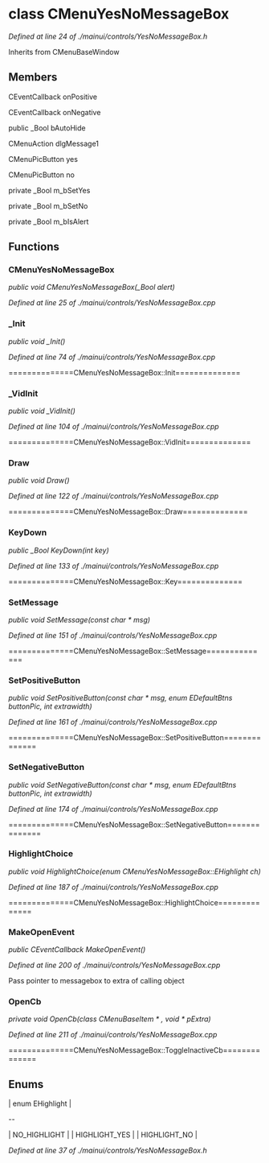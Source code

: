 # class CMenuYesNoMessageBox

*Defined at line 24 of ./mainui/controls/YesNoMessageBox.h*

Inherits from CMenuBaseWindow



## Members

CEventCallback onPositive

CEventCallback onNegative

public _Bool bAutoHide

CMenuAction dlgMessage1

CMenuPicButton yes

CMenuPicButton no

private _Bool m_bSetYes

private _Bool m_bSetNo

private _Bool m_bIsAlert



## Functions

### CMenuYesNoMessageBox

*public void CMenuYesNoMessageBox(_Bool alert)*

*Defined at line 25 of ./mainui/controls/YesNoMessageBox.cpp*

### _Init

*public void _Init()*

*Defined at line 74 of ./mainui/controls/YesNoMessageBox.cpp*

==============CMenuYesNoMessageBox::Init==============

### _VidInit

*public void _VidInit()*

*Defined at line 104 of ./mainui/controls/YesNoMessageBox.cpp*

==============CMenuYesNoMessageBox::VidInit==============

### Draw

*public void Draw()*

*Defined at line 122 of ./mainui/controls/YesNoMessageBox.cpp*

==============CMenuYesNoMessageBox::Draw==============

### KeyDown

*public _Bool KeyDown(int key)*

*Defined at line 133 of ./mainui/controls/YesNoMessageBox.cpp*

==============CMenuYesNoMessageBox::Key==============

### SetMessage

*public void SetMessage(const char * msg)*

*Defined at line 151 of ./mainui/controls/YesNoMessageBox.cpp*

==============CMenuYesNoMessageBox::SetMessage==============

### SetPositiveButton

*public void SetPositiveButton(const char * msg, enum EDefaultBtns buttonPic, int extrawidth)*

*Defined at line 161 of ./mainui/controls/YesNoMessageBox.cpp*

==============CMenuYesNoMessageBox::SetPositiveButton==============

### SetNegativeButton

*public void SetNegativeButton(const char * msg, enum EDefaultBtns buttonPic, int extrawidth)*

*Defined at line 174 of ./mainui/controls/YesNoMessageBox.cpp*

==============CMenuYesNoMessageBox::SetNegativeButton==============

### HighlightChoice

*public void HighlightChoice(enum CMenuYesNoMessageBox::EHighlight ch)*

*Defined at line 187 of ./mainui/controls/YesNoMessageBox.cpp*

==============CMenuYesNoMessageBox::HighlightChoice==============

### MakeOpenEvent

*public CEventCallback MakeOpenEvent()*

*Defined at line 200 of ./mainui/controls/YesNoMessageBox.cpp*

 Pass pointer to messagebox to extra of calling object

### OpenCb

*private void OpenCb(class CMenuBaseItem * , void * pExtra)*

*Defined at line 211 of ./mainui/controls/YesNoMessageBox.cpp*

==============CMenuYesNoMessageBox::ToggleInactiveCb==============



## Enums

| enum EHighlight |

--

| NO_HIGHLIGHT |
| HIGHLIGHT_YES |
| HIGHLIGHT_NO |


*Defined at line 37 of ./mainui/controls/YesNoMessageBox.h*



